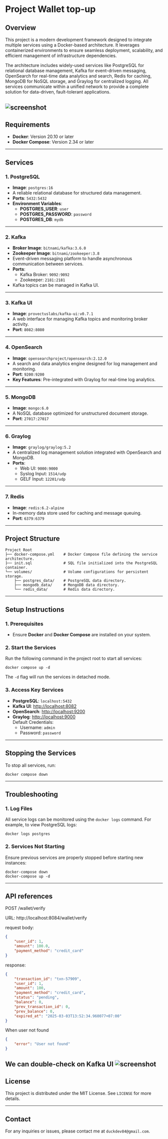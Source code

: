 # Project Wallet top-up

## Overview

This project is a modern development framework designed to integrate multiple services using a Docker-based architecture. It leverages containerized environments to ensure seamless deployment, scalability, and efficient management of infrastructure dependencies.

The architecture includes widely-used services like PostgreSQL for relational database management, Kafka for event-driven messaging, OpenSearch for real-time data analytics and search, Redis for caching, MongoDB for NoSQL storage, and Graylog for centralized logging. All services communicate within a unified network to provide a complete solution for data-driven, fault-tolerant applications.

![screenshot](doc/wallet-001.jpg)
---

## Requirements

- **Docker**: Version 20.10 or later
- **Docker Compose**: Version 2.34 or later

---

## Services

### 1. **PostgreSQL**
- **Image**: `postgres:16`
- A reliable relational database for structured data management.
- **Ports**: `5432:5432`
- **Environment Variables**:
    - **POSTGRES_USER**: `user`
    - **POSTGRES_PASSWORD**: `password`
    - **POSTGRES_DB**: `mydb`

---

### 2. **Kafka**
- **Broker Image**: `bitnami/kafka:3.6.0`
- **Zookeeper Image**: `bitnami/zookeeper:3.8`
- Event-driven messaging platform to handle asynchronous communication between services.
- **Ports**:
    - Kafka Broker: `9092:9092`
    - Zookeeper: `2181:2181`
- Kafka topics can be managed in Kafka UI.

---

### 3. **Kafka UI**
- **Image**: `provectuslabs/kafka-ui:v0.7.1`
- A web interface for managing Kafka topics and monitoring broker activity.
- **Port**: `8082:8080`

---

### 4. **OpenSearch**
- **Image**: `opensearchproject/opensearch:2.12.0`
- A search and data analytics engine designed for log management and monitoring.
- **Port**: `9200:9200`
- **Key Features**: Pre-integrated with Graylog for real-time log analytics.

---

### 5. **MongoDB**
- **Image**: `mongo:6.0`
- A NoSQL database optimized for unstructured document storage.
- **Port**: `27017:27017`

---

### 6. **Graylog**
- **Image**: `graylog/graylog:5.2`
- A centralized log management solution integrated with OpenSearch and MongoDB.
- **Ports**:
    - Web UI: `9000:9000`
    - Syslog Input: `1514/udp`
    - GELF Input: `12201/udp`

---

### 7. **Redis**
- **Image**: `redis:6.2-alpine`
- In-memory data store used for caching and message queuing.
- **Port**: `6379:6379`

---

## Project Structure

```
Project Root
├── docker-compose.yml    # Docker Compose file defining the service architecture.
├── init.sql              # SQL file initialized into the PostgreSQL container.
└── volumes/              # Volume configurations for persistent storage.
    ├── postgres_data/    # PostgreSQL data directory.
    ├── mongodb_data/     # MongoDB data directory.
    └── redis_data/       # Redis data directory.
```

---

## Setup Instructions

### 1. Prerequisites
- Ensure **Docker** and **Docker Compose** are installed on your system.

### 2. Start the Services
Run the following command in the project root to start all services:

```shell script
docker compose up -d
```

The `-d` flag will run the services in detached mode.

### 3. Access Key Services
- **PostgreSQL**: `localhost:5432`
- **Kafka UI**: [http://localhost:8082](http://localhost:8082)
- **OpenSearch**: [http://localhost:9200](http://localhost:9200)
- **Graylog**: [http://localhost:9000](http://localhost:9000)  
  Default Credentials:
    - Username: `admin`
    - Password: `password`

---

## Stopping the Services

To stop all services, run:

```shell script
docker compose down
```

---

## Troubleshooting

### 1. Log Files
All service logs can be monitored using the `docker logs` command. For example, to view PostgreSQL logs:

```shell script
docker logs postgres
```

### 2. Services Not Starting
Ensure previous services are properly stopped before starting new instances:

```shell script
docker-compose down
docker-compose up -d
```

---

## API references

POST /wallet/verify

URL: http://localhost:8084/wallet/verify

request body:
```json
{
    "user_id": 1,
    "amount": 100.0,
    "payment_method": "credit_card"
}
```
response:
```json
{
    "transaction_id": "txn-57909",
    "user_id": 1,
    "amount": 100,
    "payment_method": "credit_card",
    "status": "pending",
    "balance": 0,
    "prev_transaction_id": 0,
    "prev_balance": 0,
    "expired_at": "2025-03-03T13:52:34.960077+07:00"
}
```
When user not found
```json
{
    "error": "User not found"
}
```
We can double-check on Kafka UI
![screenshot](doc/kafka-001.png)
---

## License

This project is distributed under the MIT License. See `LICENSE` for more details.

---


## Contact

For any inquiries or issues, please contact me at `duckdev84@gmail.com`.